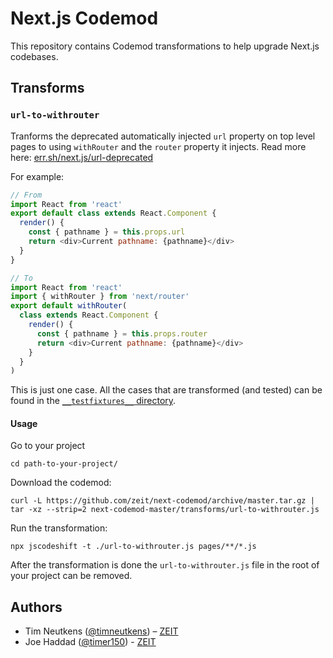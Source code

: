 # Next.js Codemod

This repository contains Codemod transformations to help upgrade Next.js codebases.

## Transforms

### `url-to-withrouter`

Tranforms the deprecated automatically injected `url` property on top level pages to using `withRouter` and the `router` property it injects. Read more here: [err.sh/next.js/url-deprecated](https://err.sh/next.js/url-deprecated)

For example:

```js
// From
import React from 'react'
export default class extends React.Component {
  render() {
    const { pathname } = this.props.url
    return <div>Current pathname: {pathname}</div>
  }
}
```

```js
// To
import React from 'react'
import { withRouter } from 'next/router'
export default withRouter(
  class extends React.Component {
    render() {
      const { pathname } = this.props.router
      return <div>Current pathname: {pathname}</div>
    }
  }
)
```

This is just one case. All the cases that are transformed (and tested) can be found in the [`__testfixtures__` directory](./transforms/__testfixtures__/url-to-withrouter).

#### Usage

Go to your project

```
cd path-to-your-project/
```

Download the codemod:

```
curl -L https://github.com/zeit/next-codemod/archive/master.tar.gz | tar -xz --strip=2 next-codemod-master/transforms/url-to-withrouter.js
```

Run the transformation:

```
npx jscodeshift -t ./url-to-withrouter.js pages/**/*.js
```

After the transformation is done the `url-to-withrouter.js` file in the root of your project can be removed.

## Authors

- Tim Neutkens ([@timneutkens](https://twitter.com/timneutkens)) – [ZEIT](https://zeit.co)
- Joe Haddad ([@timer150](https://twitter.com/timer150)) - [ZEIT](https://zeit.co)
